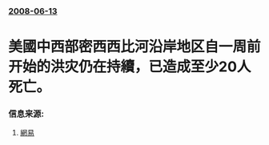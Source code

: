 ### [2008-06-13](/news/2008/06/13/index.md)

##### 
# 美國中西部密西西比河沿岸地区自一周前开始的洪灾仍在持續，已造成至少20人死亡。




### 信息来源:

1. [網易](https://web.archive.org/web/20080617134237/http://news.163.com/08/0614/07/4ECNQC450001121M.html)
